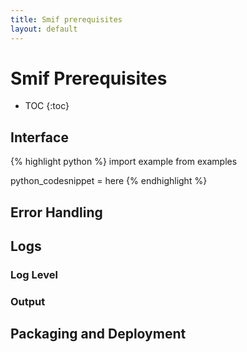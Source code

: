```yaml
---
title: Smif prerequisites
layout: default
---
```


# Smif Prerequisites

* TOC
{:toc}

## Interface

{% highlight python %}
import example from examples

python_codesnippet = here
{% endhighlight %}

## Error Handling

## Logs

### Log Level

### Output

## Packaging and Deployment


